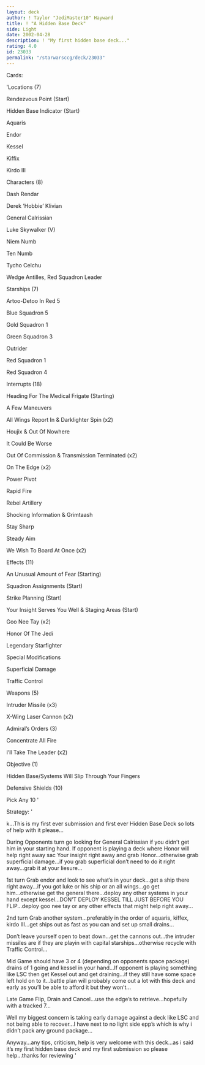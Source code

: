 ```yaml
---
layout: deck
author: ! Taylor "JediMaster10" Hayward
title: ! "A Hidden Base Deck"
side: Light
date: 2002-04-28
description: ! "My first hidden base deck..."
rating: 4.0
id: 23033
permalink: "/starwarsccg/deck/23033"
---
```

Cards: 

'Locations (7)

Rendezvous Point (Start)

Hidden Base Indicator (Start)

Aquaris

Endor

Kessel

Kiffix

Kirdo III


Characters (8)

Dash Rendar

Derek &#8216;Hobbie&#8217; Klivian

General Calrissian

Luke Skywalker (V)

Niem Numb

Ten Numb

Tycho Celchu

Wedge Antilles, Red Squadron Leader


Starships (7)

Artoo-Detoo In Red 5

Blue Squadron 5

Gold Squadron 1

Green Squadron 3

Outrider

Red Squadron 1

Red Squadron 4


Interrupts (18)

Heading For The Medical Frigate (Starting)

A Few Maneuvers

All Wings Report In & Darklighter Spin (x2)

Houjix & Out Of Nowhere

It Could Be Worse

Out Of Commission & Transmission Terminated (x2)

On The Edge (x2)

Power Pivot

Rapid Fire

Rebel Artillery

Shocking Information & Grimtaash

Stay Sharp

Steady Aim

We Wish To Board At Once (x2)


Effects (11)

An Unusual Amount of Fear (Starting)

Squadron Assignments (Start)

Strike Planning (Start)

Your Insight Serves You Well & Staging Areas (Start)

Goo Nee Tay (x2)

Honor Of The Jedi

Legendary Starfighter

Special Modifications

Superficial Damage

Traffic Control


Weapons (5)

Intruder Missile (x3)

X-Wing Laser Cannon (x2)


Admiral&#8217;s Orders (3)

Concentrate All Fire

I&#8217;ll Take The Leader (x2)


Objective (1)

Hidden Base/Systems Will Slip Through Your Fingers


Defensive Shields (10)

Pick Any 10 '

Strategy: '

k...This is my first ever submission and first ever Hidden Base Deck so lots of help with it please...


During Opponents turn go looking for General Calrissian if you didn’t get him in your starting hand.  If opponent is playing a deck where Honor will help right away sac Your insight right away and grab Honor...otherwise grab superficial damage...if you grab superficial don’t need to do it right away...grab it at your liesure...


1st turn Grab endor and look to see what’s in your deck...get a ship there right away...if you got luke or his ship or an all wings...go get him...otherwise get the general there...deploy any other systems in your hand except kessel...DON’T DEPLOY KESSEL TILL JUST BEFORE YOU FLIP...deploy goo nee tay or any other effects that might help right away...


2nd turn Grab another system...preferably in the order of aquaris, kiffex, kirdo III...get ships out as fast as you can and set up small drains...


Don’t leave yourself open to beat down...get the cannons out...the intruder missiles are if they are playin with capital starships...otherwise recycle with Traffic Control...


Mid Game should have 3 or 4 (depending on opponents space package) drains of 1 going and kessel in your hand...If opponent is playing something like LSC then get Kessel out and get draining...if they still have some space left hold on to it...battle plan will probably come out a lot with this deck and early as you’ll be able to afford it but they won’t...


Late Game Flip, Drain and Cancel...use the edge’s to retrieve...hopefully with a tracked 7...


Well my biggest concern is taking early damage against a deck like LSC and not being able to recover...I have next to no light side epp’s which is why i didn’t pack any ground package...


Anyway...any tips, criticism, help is very welcome with this deck...as i said it’s my first hidden base deck and my first submission so please help...thanks for reviewing '
